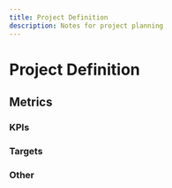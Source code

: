 ```yaml
---
title: Project Definition
description: Notes for project planning
---
```


# Project Definition

## Metrics

### KPIs

### Targets

### Other